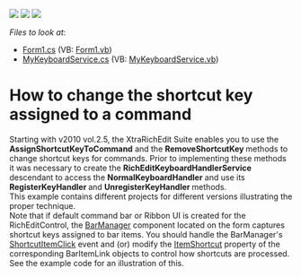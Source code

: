 <!-- default badges list -->
![](https://img.shields.io/endpoint?url=https://codecentral.devexpress.com/api/v1/VersionRange/128609487/10.2.3%2B)
[![](https://img.shields.io/badge/Open_in_DevExpress_Support_Center-FF7200?style=flat-square&logo=DevExpress&logoColor=white)](https://supportcenter.devexpress.com/ticket/details/E2857)
[![](https://img.shields.io/badge/📖_How_to_use_DevExpress_Examples-e9f6fc?style=flat-square)](https://docs.devexpress.com/GeneralInformation/403183)
<!-- default badges end -->
<!-- default file list -->
*Files to look at*:

* [Form1.cs](./CS/CommandShortcutChange/Form1.cs) (VB: [Form1.vb](./VB/CommandShortcutChange/Form1.vb))
* [MyKeyboardService.cs](./CS/CommandShortcutChange/MyKeyboardService.cs) (VB: [MyKeyboardService.vb](./VB/CommandShortcutChange/MyKeyboardService.vb))
<!-- default file list end -->
# How to change the shortcut key assigned to a command


<p>Starting with v2010 vol.2.5, the XtraRichEdit Suite enables you to use the <strong>AssignShortcutKeyToCommand</strong> and the <strong>RemoveShortcutKey </strong>methods to change shortcut keys for commands. Prior to implementing these methods it was necessary to create the <strong>RichEditKeyboardHandlerService</strong> descendant to access the <strong>NormalKeyboardHandler</strong> and use its <strong>RegisterKeyHandler </strong>and <strong>UnregisterKeyHandler </strong>methods.<br />
This example contains different projects for different versions illustrating the proper technique.<br />
Note that if default command bar or Ribbon UI is created for the RichEditControl, the <a href="http://documentation.devexpress.com/#WindowsForms/clsDevExpressXtraBarsBarManagertopic"><u>BarManager</u></a> component located on the form captures shortcut keys assigned to bar items. You should handle the BarManager's <a href="http://documentation.devexpress.com/#WindowsForms/DevExpressXtraBarsBarManager_ShortcutItemClicktopic"><u>ShortcutItemClick</u></a> event and (or) modify the <a href="http://documentation.devexpress.com/#WindowsForms/DevExpressXtraBarsBarItemLink_ItemShortcuttopic"><u>ItemShortcut</u></a> property of the corresponding BarItemLink objects to control how shortcuts are processed. See the example code for an illustration of this.</p>

<br/>



